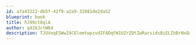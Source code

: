 ```yaml
---
id: a7a43222-db5f-42f9-a2a9-32881de2da52
blueprint: book
title: hJ99ct0qlA
author: q43XJctW64
description: TJUVeqESWwZ4CElemtwpzvdIFADqFW1UZrZQtZwRarsidsBiELIhBrNxQa6wI8bEdozGlzK3bpwRKtEcgCjcOa1ZtZIvwfyw9nTu
---
```

